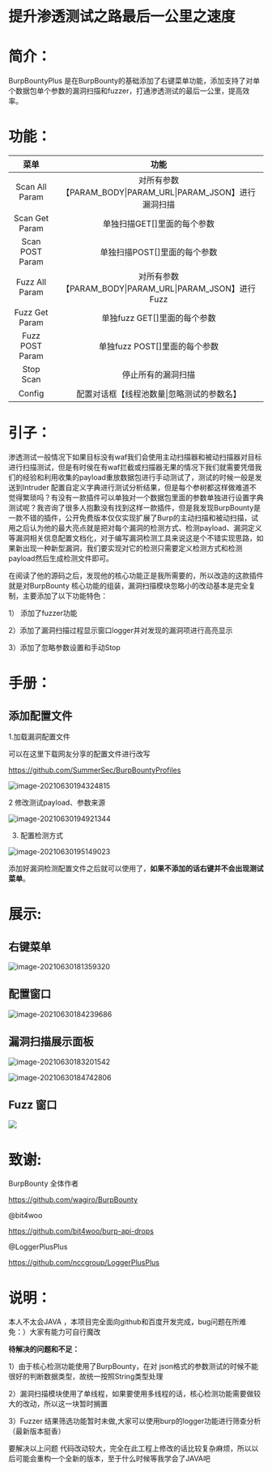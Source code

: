 # **提升渗透测试之路最后一公里之速度**



# 简介：

BurpBountyPlus 是在BurpBounty的基础添加了右键菜单功能，添加支持了对单个数据包单个参数的漏洞扫描和fuzzer，打通渗透测试的最后一公里，提高效率。

# 功能：

|       菜单       |                            功能                             |
| :--------------: | :---------------------------------------------------------: |
|  Scan All Param  | 对所有参数【PARAM_BODY\|PARAM_URL\|PARAM_JSON】进行漏洞扫描 |
|  Scan Get Param  |                 单独扫描GET[]里面的每个参数                 |
| Scan POST Param  |                单独扫描POST[]里面的每个参数                 |
|  Fuzz All Param  |   对所有参数【PARAM_BODY\|PARAM_URL\|PARAM_JSON】进行Fuzz   |
|  Fuzz Get Param  |                单独fuzz GET[]里面的每个参数                |
| Fuzz  POST Param |                单独fuzz POST[]里面的每个参数                |
|    Stop Scan     |                     停止所有的漏洞扫描                      |
|      Config      |         配置对话框【线程池数量\|忽略测试的参数名】          |



# 引子：

渗透测试一般情况下如果目标没有waf我们会使用主动扫描器和被动扫描器对目标进行扫描测试，但是有时侯在有waf拦截或扫描器无果的情况下我们就需要凭借我们的经验和利用收集的payload重放数据包进行手动测试了，测试的时候一般是发送到Intruder 配置自定义字典进行测试分析结果，但是每个参树都这样做难道不觉得繁琐吗？有没有一款插件可以单独对一个数据包里面的参数单独进行设置字典测试呢？我咨询了很多人抱歉没有找到这样一款插件，但是我发现BurpBounty是一款不错的插件，公开免费版本仅仅实现扩展了Burp的主动扫描和被动扫描，试用之后认为他的最大亮点就是把对每个漏洞的检测方式、检测payload、漏洞定义等漏洞相关信息配置文档化，对于编写漏洞检测工具来说这是个不错实现思路，如果新出现一种新型漏洞，我们要实现对它的检测只需要定义检测方式和检测payload然后生成检测文件即可。

在阅读了他的源码之后，发现他的核心功能正是我所需要的，所以改造的这款插件就是对BurpBounty 核心功能的组装，漏洞扫描模块忽略小的改动基本是完全复制，主要添加了以下功能特色：

1） 添加了fuzzer功能

2）添加了漏洞扫描过程显示窗口logger并对发现的漏洞项进行高亮显示

3）添加了忽略参数设置和手动Stop

# 手册：

## 添加配置文件

1.加载漏洞配置文件

可以在这里下载网友分享的配置文件进行改写

https://github.com/SummerSec/BurpBountyProfiles

![image-20210630194324815](images/image-20210630194324815.png)


2 修改测试payload、参数来源

![image-20210630194921344](images/image-20210630194921344.png)

3. 配置检测方式

![image-20210630195149023](images/image-20210630195149023.png)

   添加好漏洞检测配置文件之后就可以使用了，**如果不添加的话右键并不会出现测试菜单**。

# 展示:

## 右键菜单

![image-20210630181359320](images/image-20210630181359320.png)

## 配置窗口

![image-20210630184239686](images/image-20210630184239686.png)


## 	漏洞扫描展示面板

![image-20210630183201542](images/image-20210630183201542.png)



![image-20210630184742806](images/image-20210630184742806.png)

## Fuzz 窗口

![](images/image-20210630183709785.png)



# 致谢:

BurpBounty 全体作者

https://github.com/wagiro/BurpBounty

@bit4woo

https://github.com/bit4woo/burp-api-drops

@LoggerPlusPlus

https://github.com/nccgroup/LoggerPlusPlus

# 说明：

本人不太会JAVA ，本项目完全面向github和百度开发完成，bug问题在所难免：）大家有能力可自行魔改

**待解决的问题和不足：**

1）由于核心检测功能使用了BurpBounty，在对 json格式的参数测试的时候不能很好的判断数据类型，故统一按照String类型处理

2）漏洞扫描模块使用了单线程，如果要使用多线程的话，核心检测功能需要做较大的改动，所以这一块暂时搁置

3）Fuzzer 结果筛选功能暂时未做,大家可以使用burp的logger功能进行筛查分析（最新版本挺香）

要解决以上问题 代码改动较大，完全在此工程上修改的话比较复杂麻烦，所以以后可能会重构一个全新的版本，至于什么时候等我学会了JAVA吧

